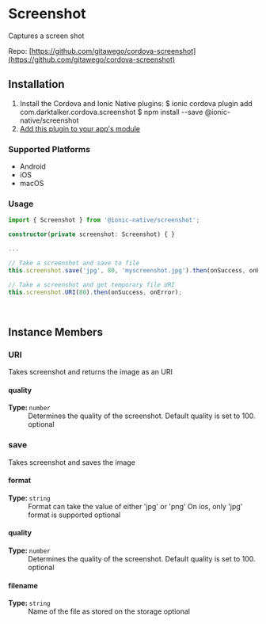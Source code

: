 # Screenshot 

Captures a screen shot

Repo: [https://github.com/gitawego/cordova-screenshot](https://github.com/gitawego/cordova-screenshot)



## Installation 

<ol>
<li>Install the Cordova and Ionic Native plugins:
<code-block language="shell">$ ionic cordova plugin add com.darktalker.cordova.screenshot
$ npm install --save @ionic-native/screenshot
</code-block>
</li>
<li><a href="/docs/native/#Add_Plugins_to_Your_App_Module">Add this plugin to your app's module</a></li>
</ol>



### Supported Platforms

* Android
* iOS
* macOS




### Usage


```typescript
import { Screenshot } from '@ionic-native/screenshot';

constructor(private screenshot: Screenshot) { }

...

// Take a screenshot and save to file
this.screenshot.save('jpg', 80, 'myscreenshot.jpg').then(onSuccess, onError);

// Take a screenshot and get temporary file URI
this.screenshot.URI(80).then(onSuccess, onError);
```




<p><br></p>

## Instance Members

### URI

 Takes screenshot and returns the image as an URI

<dl>
<dt><h4>quality</h4><strong>Type: </strong><code>number</code></dt>
<dd>Determines the quality of the screenshot.
       Default quality is set to 100. <span class="tag">optional</span></dd>
</dl>

### save

 Takes screenshot and saves the image

<dl>
<dt><h4>format</h4><strong>Type: </strong><code>string</code></dt>
<dd>Format can take the value of either 'jpg' or 'png'
On ios, only 'jpg' format is supported <span class="tag">optional</span></dd><dt><h4>quality</h4><strong>Type: </strong><code>number</code></dt>
<dd>Determines the quality of the screenshot.
       Default quality is set to 100. <span class="tag">optional</span></dd><dt><h4>filename</h4><strong>Type: </strong><code>string</code></dt>
<dd>Name of the file as stored on the storage <span class="tag">optional</span></dd>
</dl>

<p><br></p>


